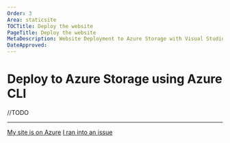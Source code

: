 ```yaml
---
Order: 3
Area: staticsite
TOCTitle: Deploy the website
PageTitle: Deploy the website
MetaDescription: Website Deployment to Azure Storage with Visual Studio Code
DateApproved:
---
```

# Deploy to Azure Storage using Azure CLI

//TODO

----

<a class="tutorial-next-btn" href="/tutorials/static-website/tailing-logs">My site is on Azure</a> <a class="tutorial-feedback-btn" onclick="reportIssue('node-deployment-staticwebsite', 'deploy-cli')" href="javascript:void(0)">I ran into an issue</a>

